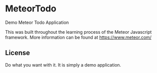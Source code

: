 # MeteorTodo
Demo Meteor Todo Application

This was built throughout the learning process of the Meteor Javascript framework.
More information can be found at https://www.meteor.com/

## License
Do what you want with it. It is simply a demo application.

